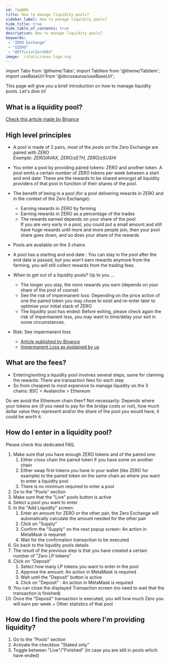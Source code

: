 ```yaml
---
id: faq009
title: How to manage liquidity pools?
sidebar_label: How to manage liquidity pools?
hide_title: true
hide_table_of_contents: true
description: How to manage liquidity pools?
keywords:
 - "ZERO Exchange"
 - "$ZERO"
 - "@OfficialZeroDEX"
image:  /static/avax-logo.svg
---
```


import Tabs from '@theme/Tabs';
import TabItem from '@theme/TabItem';
import useBaseUrl from '@docusaurus/useBaseUrl';

This page will give you a brief introduction on how to manage liquidity pools. Let's dive in!

## What is a liquidity pool?

[Check this article made by Binance](https://academy.binance.com/en/articles/what-are-liquidity-pools-in-defi)

## High level principles

* A pool is made of 2 pairs, most of the pools on the Zero Exchange are paired with ZERO  
_Example: ZERO/AVAX, ZERO/zETH, ZERO/zSUSHI_

* You enter a pool by providing paired tokens: ZERO and another token. A pool emits a certain number of ZERO tokens per week between a start and end date: These are the rewards to be shared amongst all liquidity providers of that pool in function of their shares of the pool.

* The benefit of being in a pool (for a pool delivering rewards in ZERO and in the context of the Zero Exchange):
  * Earning rewards in ZERO by farming
  * Earning rewards in ZERO as a percentage of the trades
  * The rewards earned depends on your share of the pool  
   If you are very early in a pool, you could put a small amount and still have huge rewards until more and more people join, then your pool share goes down, and so does your share of the rewards

* Pools are available on the 3 chains

* A pool has a starting and end date : You can stay in the pool after the end date is passed, but you won't earn rewards anymore from the farming, you will still collect rewards from the trading fees.

* When to get out of a liquidity pools?  Up to you ...
  * The longer you stay, the more rewards you earn (depends on your share of the pool of course)
  * See the risk of impermanent loss: Depending on the price action of one the paired token you may chose to exist and re-enter later to optimise your initial stack of ZERO
  * The liquidity pool has ended: Before exiting, please check again the risk of impermanent loss, you may want to time/delay your exit in some circumstances.

* Risk: See impermanent loss
  * [Article published by Binance](https://academy.binance.com/en/articles/impermanent-loss-explained)
  * [Impermanent Loss as explained by us](https://0.masternode.io/docs/il)


## What are the fees?

* Entering/exiting a liquidity pool involves several steps, same for claiming the rewards: There are transaction fees for each step
* So from cheapest to most expensive to manage liquidity on the 3 chains: BSC > Avalanche > Ethereum

Do we avoid the Ethereum chain then?  Not necessarily: Depends where your tokens are (if you need to pay for the bridge costs or not), how much dollar value they represent and/or the share of the pool you would have, it could be worth it.

## How do I enter in a liquidity pool?

Please check this dedicated FAQ. 


1. Make sure that you have enough ZERO tokens and of the paired one:
    1. Either cross chain the paired token if you have some on another chain
    2. Either swap first tokens you have in your wallet (like ZERO for example) to the paired token on the same chain as where you want to enter a liquidity pool
    3. There is no minimum required to enter a pool 
1. Go to the "Pools" section
1. Make sure that the "Live" pools button is active
1. Select a pool you want to enter
1. In the "Add Liquidity" screen:
    1. Enter an amount for ZERO or the other pair, the Zero Exchange will automatically calculate the amount needed for the other pair
    1. Click on "Supply"
    1. Confirm the "Supply" on the next popup screen: An action in MetaMask is required
    1. Wait for the confirmation transaction to be executed
1. Go back to the liquidity pools details
1. The result of the previous step is that you have created a certain number of "Zero LP tokens"
1. Click on "Deposit"
    1. Select how many LP tokens you want to enter in the pool
    2. Approve the amount: An action in MetaMask is required
    3. Wait until the "Deposit" button is active
    4. Click on "Deposit" : An action in MetaMask is required
1. You can close the displayed Transaction screen (no need to wait that the transaction is finished)
1. Once the "Deposit" transaction is executed, you will how much Zero you will earn per week + Other statistics of that pool

## How do I find the pools where I'm providing liquidity?

1. Go to the "Pools" section
2. Activate the checkbox "Staked only"
3. Toggle between "Live"/"Finished" (in case you are still in pools which have ended)
